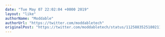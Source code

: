 ```yaml
---
date: "Tue May 07 22:02:04 +0000 2019"
layout: "like"
authorName: "Moddable"
authorUrl: "https://twitter.com/moddabletech"
originalPost: "https://twitter.com/moddabletech/status/1125883525180211200"
---
```

